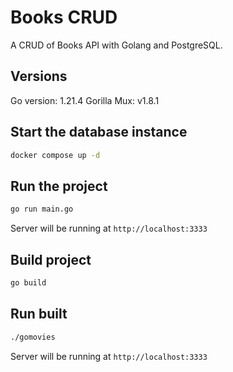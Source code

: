 # Books CRUD

A CRUD of Books API with Golang and PostgreSQL.

## Versions

Go version: 1.21.4
Gorilla Mux: v1.8.1

## Start the database instance

```bash
docker compose up -d
```

## Run the project

```bash
go run main.go

```

Server will be running at `http://localhost:3333`

## Build project

```bash
go build

```

## Run built

```bash
./gomovies

```

Server will be running at `http://localhost:3333`

